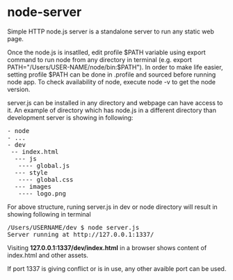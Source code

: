 # node-server
Simple HTTP node.js server is a standalone server to run any static web page.

Once the node.js is insatlled, edit profile $PATH variable using export command to run node from any directory in terminal (e.g. export PATH="/Users/USER-NAME/node/bin:$PATH"). In order to make life easier, setting profile $PATH can be done in .profile and sourced before running node app. To check availability of node, execute node -v to get the node version.  

server.js can be installed in any directory  and webpage can have access to it. An example of directory which has node.js in a different directory than development server is showing in following:   
<pre>
- node
- ...
- dev
 -- index.html
  --- js
   ---- global.js
  --- style
   ---- global.css
  --- images
   ---- logo.png
</pre>

For above structure, runing server.js in dev or node directory will result in showing following in terminal 

<pre>
/Users/USERNAME/dev $ node server.js
Server running at http://127.0.0.1:1337/
</pre>
Visiting <b>127.0.0.1:1337/dev/index.html</b> in a browser shows content of index.html and other assets. 

If port 1337 is giving conflict or is in use, any other avaible port can be used.

